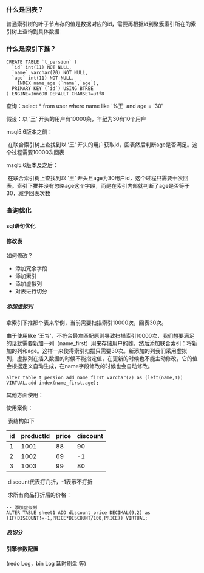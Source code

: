 ### 什么是回表？

普通索引树的叶子节点存的值是数据对应的id，需要再根据id到聚簇索引所在的索引树上查询到具体数据

### 什么是索引下推？

```mysql
CREATE TABLE `t_persion` (
  `id` int(11) NOT NULL,
  `name` varchar(20) NOT NULL,
  `age` int(11) NOT NULL,
	INDEX name_age (`name`,`age`),
  PRIMARY KEY (`id`) USING BTREE
) ENGINE=InnoDB DEFAULT CHARSET=utf8
```

查询：select * from user where name like '%王' and age = '30'

假设：以 ’王‘ 开头的用户有10000条，年纪为30有10个用户

msql5.6版本之前：

​		在联合索引树上查找到以 ’王‘ 开头的用户获取id，回表然后判断age是否满足。这个过程需要10000次回表

msql5.6版本及之后：

​		在联合索引树上查找到以 ’王‘ 开头且age为30用户id，这个过程只需要十次回表。索引下推并没有忽略age这个字段，而是在索引内部就判断了age是否等于30，减少回表次数



### 查询优化

#### sql语句优化

#### 修改表

如何修改？

- 添加冗余字段
- 添加索引
- 添加虚拟列
- 对表进行切分

##### 添加虚拟列

拿索引下推那个表来举例，当前需要扫描索引10000次，回表30次。

由于使用like '王%'，不符合最左匹配原则导致扫描索引10000次，我们想要满足的话就需要新加一列（name_first）用来存储用户的姓，然后添加联合索引：将新加的列和age。这样一来使得索引扫描只需要30次。新添加的列我们采用虚拟列，虚拟列在插入数据的时候不能指定值，在更新的时候也不能主动修改，它的值会根据定义自动生成，在name字段修改的时候也会自动修改。

```
alter table t_persion add name_first varchar(2) as (left(name,1)) VIRTUAL,add index(name_first,age);
```

其他方面使用：

使用案例：

​		表结构如下

| id   | productId | price | discount |
| ---- | --------- | ----- | -------- |
| 1    | 1001      | 88    | 90       |
| 2    | 1002      | 69    | -1       |
| 3    | 1003      | 99    | 80       |

​		discount代表打几折，-1表示不打折

​		求所有商品打折后的价格：

```mysql
-- 添加虚拟列
ALTER TABLE sheet1 ADD discount_price DECIMAL(9,2) as (IF(DISCOUNT!=-1,PRICE*DISCOUNT/100,PRICE)) VIRTUAL;
```



##### 表切分

#### 引擎参数配置

(redo Log，bin Log 延时刷盘 等)

